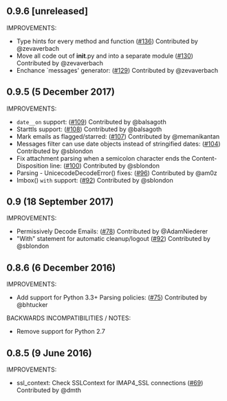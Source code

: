 ## 0.9.6 [unreleased]

IMPROVEMENTS:

 * Type hints for every method and function ([#136](https://github.com/martinrusev/imbox/pull/136)) Contributed by @zevaverbach
 * Move all code out of __init__.py and into a separate module ([#130](https://github.com/martinrusev/imbox/pull/130)) Contributed by @zevaverbach
 * Enchance `messages' generator: ([#129](https://github.com/martinrusev/imbox/pull/129)) Contributed by @zevaverbach


## 0.9.5 (5 December 2017)

IMPROVEMENTS:

 * `date__on` support: ([#109](https://github.com/martinrusev/imbox/pull/109)) Contributed by @balsagoth
 * Starttls support: ([#108](https://github.com/martinrusev/imbox/pull/108)) Contributed by @balsagoth
 * Mark emails as flagged/starred: ([#107](https://github.com/martinrusev/imbox/pull/107)) Contributed by @memanikantan
 * Messages filter can use date objects instead of stringified dates: ([#104](https://github.com/martinrusev/imbox/pull/104)) Contributed by @sblondon
 * Fix attachment parsing when a semicolon character ends the Content-Disposition line: ([#100](https://github.com/martinrusev/imbox/pull/100)) Contributed by @sblondon
 * Parsing - UnicecodeDecodeError() fixes: ([#96](https://github.com/martinrusev/imbox/pull/96)) Contributed by @am0z
 * Imbox() `with` support: ([#92](https://github.com/martinrusev/imbox/pull/92)) Contributed by @sblondon


## 0.9 (18 September 2017)

IMPROVEMENTS:

 * Permissively Decode Emails: ([#78](https://github.com/martinrusev/imbox/pull/78)) Contributed by @AdamNiederer
 * "With" statement for automatic cleanup/logout ([#92](https://github.com/martinrusev/imbox/pull/92)) Contributed by @sblondon
 


## 0.8.6 (6 December 2016)

IMPROVEMENTS:

 * Add support for Python 3.3+  Parsing policies: ([#75](https://github.com/martinrusev/imbox/pull/75)) Contributed by @bhtucker
 
BACKWARDS INCOMPATIBILITIES / NOTES:

  * Remove support for Python 2.7

## 0.8.5 (9 June 2016)


IMPROVEMENTS:

 * ssl_context: Check SSLContext for IMAP4_SSL connections  ([#69](https://github.com/martinrusev/imbox/pull/69)) Contributed by @dmth
